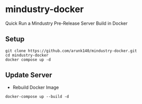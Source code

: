# mindustry-docker
Quick Run a Mindustry Pre-Release Server Build in Docker

## Setup 

```
git clone https://github.com/arunk140/mindustry-docker.git
cd mindustry-docker
docker compose up -d
```

## Update Server 

- Rebuild Docker Image

```
docker-compose up --build -d
```

